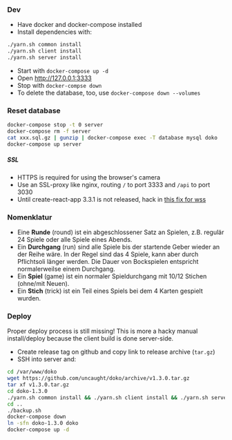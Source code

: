 ### Dev
- Have docker and docker-compose installed 
- Install dependencies with:
```bash
./yarn.sh common install
./yarn.sh client install
./yarn.sh server install
```
- Start with `docker-compose up -d`
- Open http://127.0.0.1:3333
- Stop with `docker-compse down` 
- To delete the database, too, use `docker-compose down --volumes`

### Reset database
```bash
docker-compose stop -t 0 server
docker-compose rm -f server
cat xxx.sql.gz | gunzip | docker-compose exec -T database mysql doko
docker-compose up server
```

##### SSL
- HTTPS is required for using the browser's camera
- Use an SSL-proxy like nginx, routing `/` to port 3333 and `/api` to port 3030
- Until create-react-app 3.3.1 is not released, hack in [this fix for wss](https://github.com/facebook/create-react-app/pull/8079/commits/9585c26593e18296fe202bfea198130f9d0dbd34)


### Nomenklatur
- Eine **Runde** (round) ist ein abgeschlossener Satz an Spielen, z.B. regulär 24 Spiele oder alle Spiele eines Abends.
- Ein **Durchgang** (run) sind alle Spiele bis der startende Geber wieder an der Reihe wäre. In der Regel sind das 4 
Spiele, kann aber durch Pflichtsoli länger werden. Die Dauer von Bockspielen entspricht normalerweilse einem Durchgang.
- Ein **Spiel** (game) ist ein normaler Spieldurchgang mit 10/12 Stichen (ohne/mit Neuen). 
- Ein **Stich** (trick) ist ein Teil eines Spiels bei dem 4 Karten gespielt wurden.

### Deploy
Proper deploy process is still missing! This is more a hacky manual install/deploy 
because the client build is done server-side.

- Create release tag on github and copy link to release archive (`tar.gz`)
- SSH into server and:

```bash
cd /var/www/doko
wget https://github.com/uncaught/doko/archive/v1.3.0.tar.gz
tar xf v1.3.0.tar.gz
cd doko-1.3.0
./yarn.sh common install && ./yarn.sh client install && ./yarn.sh server install && ./yarn.sh client build
cd ..
./backup.sh
docker-compose down
ln -sfn doko-1.3.0 doko
docker-compose up -d
```
